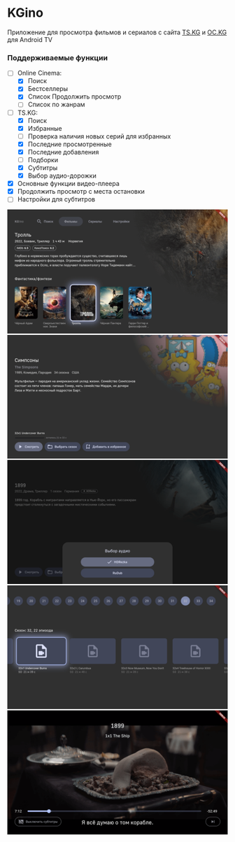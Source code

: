 # KGino

Приложение для просмотра фильмов и сериалов с сайта [TS.KG](https://ts.kg) и [OC.KG](https://oc.kg) для Android TV

### Поддерживаемые функции

- [ ] Online Cinema:
  - [x] Поиск
  - [x] Бестселлеры
  - [x] Список Продолжить просмотр
  - [ ] Список по жанрам
- [ ] TS.KG:
  - [x] Поиск
  - [x] Избранные
  - [ ] Проверка наличия новых серий для избранных
  - [x] Последние просмотренные
  - [x] Последние добавления
  - [ ] Подборки
  - [x] Субтитры
  - [x] Выбор аудио-дорожки
- [x] Основные функции видео-плеера
- [x] Продолжить просмотр с места остановки
- [ ] Настройки для субтитров

![screenshot 1](/screenshots/1.png?raw=true)
![screenshot 2](/screenshots/2.png?raw=true)
![screenshot 3](/screenshots/3.png?raw=true)
![screenshot 4](/screenshots/4.png?raw=true)
![screenshot 5](/screenshots/5.png?raw=true)